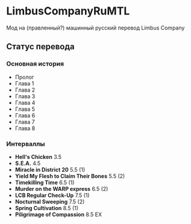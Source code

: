 # LimbusCompanyRuMTL
Мод на (правленный?) машинный русский перевод Limbus Company

## Статус перевода
### Основная история
- Пролог
- Глава 1
- Глава 2
- Глава 3
- Глава 4
- Глава 5
- Глава 6
- Глава 7
- Глава 8

### Интерваллы
- **Hell's Chicken** 3.5
- **S.E.A.** 4.5
- **Miracle in District 20** 5.5 (1)
- **Yield My Flesh to Claim Their Bones** 5.5 (2)
- **Timekilling Time** 6.5 (1)
- **Murder on the WARP express** 6.5 (2)
- **LCB Regular Check-Up** 7.5 (1)
- **Nocturnal Sweeping** 7.5 (2)
- **Spring Cultivation** 8.5 (1)
- **Piligrimage of Compassion** 8.5 EX
